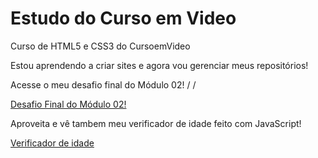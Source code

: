 # Estudo do Curso em Video
 Curso de HTML5 e CSS3 do CursoemVideo

Estou aprendendo a criar sites e agora vou gerenciar meus repositórios!

Acesse o meu desafio final do Módulo 02! \/ \/


<a href="https://oewertonlopes.github.io/Estudos/html-css/desafios/desafio010/android.html">Desafio Final do Módulo 02!</a>


Aproveita e vê tambem meu verificador de idade feito com JavaScript!


<a href="https://oewertonlopes.github.io/Estudos/javascript/Exercícios_JS/exercicio02/index.html">Verificador de idade </a>
